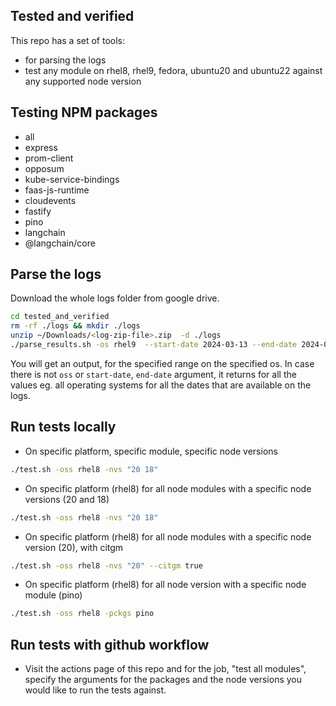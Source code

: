 ## Tested and verified

This repo has a set of tools:

- for parsing the logs
- test any module on rhel8, rhel9, fedora, ubuntu20 and ubuntu22 against any supported node version

## Testing NPM packages

- all
- express
- prom-client
- opposum
- kube-service-bindings
- faas-js-runtime
- cloudevents
- fastify
- pino
- langchain
- @langchain/core

## Parse the logs

Download the whole logs folder from google drive.

```bash
cd tested_and_verified
rm -rf ./logs && mkdir ./logs
unzip ~/Downloads/<log-zip-file>.zip  -d ./logs
./parse_results.sh -os rhel9  --start-date 2024-03-13 --end-date 2024-05-01 2>/dev/null

```

You will get an output, for the specified range on the specified os. In case there is not `oss` or `start-date`, `end-date` argument, it returns for all the values eg. all operating systems for all the dates that are available on the logs.

## Run tests locally

- On specific platform, specific module, specific node versions

```bash
./test.sh -oss rhel8 -nvs "20 18"
```

- On specific platform (rhel8) for all node modules with a specific node versions (20 and 18)

```bash
./test.sh -oss rhel8 -nvs "20 18"
```

- On specific platform (rhel8) for all node modules with a specific node version (20), with citgm

```bash
./test.sh -oss rhel8 -nvs "20" --citgm true
```

- On specific platform (rhel8) for all node version with a specific node module (pino)

```bash
./test.sh -oss rhel8 -pckgs pino
```

## Run tests with github workflow

- Visit the actions page of this repo and for the job, "test all modules", specify the arguments for the packages and the node versions you would like to run the tests against.
